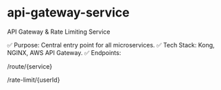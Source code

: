 # api-gateway-service
API Gateway &amp; Rate Limiting Service

✅ Purpose: Central entry point for all microservices.
✅ Tech Stack: Kong, NGINX, AWS API Gateway.
✅ Endpoints:

/route/{service}

/rate-limit/{userId}
